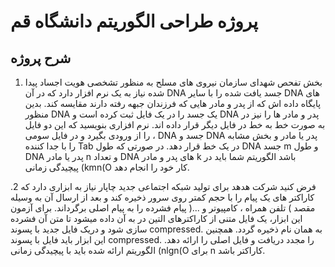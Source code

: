 # پروژه طراحی الگوریتم دانشگاه قم

##  شرح پروژه

1. بخش تفحص شهدای سازمان نیروی های مسلح به منظور تشخصی هویت اجساد پیدا شده نیاز به یک نرم
افزار دارد که در آن DNA جسد یافت شده را با سایر DNA های پایگاه داده اش که از پدر و مادر هایی که
فرزندان جبهه رفته دارند مقایسه کند. بدین منظور DNA یک جسد را در یک فایل ثبت کرده است و DNA پدر
و مادر ها را نیز در به صورت خط به خط در فایل دیگر قرار داده اند.
نرم افزاری بنویسید که این دو فایل را از ورودی بگیرد و در فایل سومی ، DNA جسد و DNA پدر یا مادر و بخش
مشابه را با جدا کننده Tab در یک خط قرار دهد. در صورتی که طول DNA جسد m و طول DNA پدر یا مادر n
و تعداد DNA های پدر و مادر k باشد الگوریتم شما باید در پیچیدگی زمانی (kmn(O کار خود را انجام دهد.

.2 فرض کنید شرکت هدهد برای تولید شبکه اجتماعی جدید چاپار نیاز به ابزاری دارد که کاراکتر های یک پیام را
با حجم کمتر روی سرور ذخیره کند و بعد از ارسال آن به وسیله مقصد ) تلفن همراه ، کامپیوتر و ...( پیام
فشرده را به پیام اصلی برگرداند. برای آزمون این ابزار، یک فایل متنی از کاراکترهای التین در به آن داده میشود
تا متن آن فشرده سازی شود و دریک فایل جدید با پسوند compressed. به همان نام ذخیره گردد. همچنین
این ابزار باید فایل با پسوند compressed. را مجدد دریافت و فایل اصلی را ارائه دهد. الگوریتم ارائه شده باید
با پیچیدگی زمانی (nlgn(O برای n کاراکتر باشد. 
